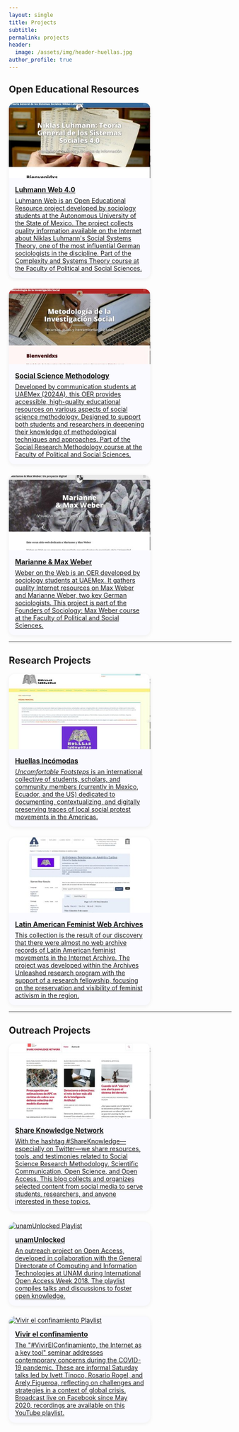 ```yaml
---
layout: single
title: Projects
subtitle:
permalink: projects
header:
  image: /assets/img/header-huellas.jpg
author_profile: true
---
```


## Open Educational Resources

<div style="display: flex; flex-wrap: wrap; gap: 24px;">

  <!-- Luhmann Web 4.0 -->
  <div style="width: 320px; background: #fafaff; border-radius: 14px; overflow: hidden; box-shadow: 0 2px 8px #eee;">
    <a href="https://rosariorogel.net/luhmann/" target="_blank">
      <img src="/assets/img/Img_Luhmann.jpg" alt="Luhmann Web" style="width: 100%; height: 170px; object-fit: cover;">
      <div style="padding: 14px;">
        <h3 style="margin:0 0 6px 0; font-size:1.1em;">Luhmann Web 4.0</h3>
        <p style="margin:0;">
          Luhmann Web is an Open Educational Resource project developed by sociology students at the Autonomous University of the State of Mexico. The project collects quality information available on the Internet about Niklas Luhmann's Social Systems Theory, one of the most influential German sociologists in the discipline. Part of the Complexity and Systems Theory course at the Faculty of Political and Social Sciences.
        </p>
      </div>
    </a>
  </div>

  <!-- Metodología de la Investigación Social -->
  <div style="width: 320px; background: #fafaff; border-radius: 14px; overflow: hidden; box-shadow: 0 2px 8px #eee;">
    <a href="https://rosariorogel.net/metodologia/" target="_blank">
      <img src="/assets/img/Img_Metodos.jpg" alt="Social Science Methodology" style="width: 100%; height: 170px; object-fit: cover;">
      <div style="padding: 14px;">
        <h3 style="margin:0 0 6px 0; font-size:1.1em;">Social Science Methodology</h3>
        <p style="margin:0;">
          Developed by communication students at UAEMex (2024A), this OER provides accessible, high-quality educational resources on various aspects of social science methodology. Designed to support both students and researchers in deepening their knowledge of methodological techniques and approaches. Part of the Social Research Methodology course at the Faculty of Political and Social Sciences.
        </p>
      </div>
    </a>
  </div>

  <!-- Marianne & Max Weber -->
  <div style="width: 320px; background: #fafaff; border-radius: 14px; overflow: hidden; box-shadow: 0 2px 8px #eee;">
    <a href="https://rosariorogel.net/weberweb" target="_blank">
      <img src="/assets/img/Img_Weber.jpg" alt="Marianne & Max Weber" style="width: 100%; height: 170px; object-fit: cover;">
      <div style="padding: 14px;">
        <h3 style="margin:0 0 6px 0; font-size:1.1em;">Marianne & Max Weber</h3>
        <p style="margin:0;">
          Weber on the Web is an OER developed by sociology students at UAEMex. It gathers quality Internet resources on Max Weber and Marianne Weber, two key German sociologists. This project is part of the Founders of Sociology: Max Weber course at the Faculty of Political and Social Sciences.
        </p>
      </div>
    </a>
  </div>

</div>

---

## Research Projects

<div style="display: flex; flex-wrap: wrap; gap: 24px;">

  <!-- Huellas Incómodas -->
  <div style="width: 320px; background: #fafaff; border-radius: 14px; overflow: hidden; box-shadow: 0 2px 8px #eee;">
    <a href="https://idrhku.org/huellasincomodas/" target="_blank">
      <img src="/assets/img/Img_Huellas.jpg" alt="Huellas Incómodas" style="width: 100%; height: 170px; object-fit: cover;">
      <div style="padding: 14px;">
        <h3 style="margin:0 0 6px 0; font-size:1.1em;">Huellas Incómodas</h3>
        <p style="margin:0;">
          <em>Uncomfortable Footsteps</em> is an international collective of students, scholars, and community members (currently in Mexico, Ecuador, and the US) dedicated to documenting, contextualizing, and digitally preserving traces of local social protest movements in the Americas.
        </p>
      </div>
    </a>
  </div>

  <!-- Archivos Feministas de América Latina -->
  <div style="width: 320px; background: #fafaff; border-radius: 14px; overflow: hidden; box-shadow: 0 2px 8px #eee;">
    <a href="https://archive-it.org/collections/20068" target="_blank">
      <img src="/assets/img/Img_Archives.jpg" alt="Latin American Feminist Web Archives" style="width: 100%; height: 170px; object-fit: cover;">
      <div style="padding: 14px;">
        <h3 style="margin:0 0 6px 0; font-size:1.1em;">Latin American Feminist Web Archives</h3>
        <p style="margin:0;">
          This collection is the result of our discovery that there were almost no web archive records of Latin American feminist movements in the Internet Archive. The project was developed within the Archives Unleashed research program with the support of a research fellowship, focusing on the preservation and visibility of feminist activism in the region.
        </p>
      </div>
    </a>
  </div>

</div>

---

## Outreach Projects

<div style="display: flex; flex-wrap: wrap; gap: 24px;">

  <!-- Share Knowledge Network -->
  <div style="width: 320px; background: #fafaff; border-radius: 14px; overflow: hidden; box-shadow: 0 2px 8px #eee;">
    <a href="https://shareknowledgenetwork.wordpress.com" target="_blank">
      <img src="/assets/img/Img_Blog.jpg" alt="Share Knowledge Blog" style="width: 100%; height: 170px; object-fit: cover;">
      <div style="padding: 14px;">
        <h3 style="margin:0 0 6px 0; font-size:1.1em;">Share Knowledge Network</h3>
        <p style="margin:0;">
          With the hashtag #ShareKnowledge—especially on Twitter—we share resources, tools, and testimonies related to Social Science Research Methodology, Scientific Communication, Open Science, and Open Access. This blog collects and organizes selected content from social media to serve students, researchers, and anyone interested in these topics.
        </p>
      </div>
    </a>
  </div>

  <!-- unamUnlocked playlist -->
  <div style="width: 320px; background: #fafaff; border-radius: 14px; overflow: hidden; box-shadow: 0 2px 8px #eee;">
    <a href="https://www.youtube.com/playlist?list=PLLDz9GYV7-mjdPmdyQtXgXhFvIOk-D34F" target="_blank">
      <img src="/assets/img/unamunlocked-thumb.jpg" alt="unamUnlocked Playlist" style="width: 100%; height: 170px; object-fit: cover;">
      <div style="padding: 14px;">
        <h3 style="margin:0 0 6px 0; font-size:1.1em;">unamUnlocked</h3>
        <p style="margin:0;">
          An outreach project on Open Access, developed in collaboration with the General Directorate of Computing and Information Technologies at UNAM during International Open Access Week 2018. The playlist compiles talks and discussions to foster open knowledge.
        </p>
      </div>
    </a>
  </div>

  <!-- Vivir el confinamiento playlist -->
  <div style="width: 320px; background: #fafaff; border-radius: 14px; overflow: hidden; box-shadow: 0 2px 8px #eee;">
    <a href="https://www.youtube.com/playlist?list=PLLDz9GYV7-mgOpCdYi5yCczxq8pyy0Oko" target="_blank">
      <img src="/assets/img/vivirconfinamiento-thumb.jpg" alt="Vivir el confinamiento Playlist" style="width: 100%; height: 170px; object-fit: cover;">
      <div style="padding: 14px;">
        <h3 style="margin:0 0 6px 0; font-size:1.1em;">Vivir el confinamiento</h3>
        <p style="margin:0;">
          The "#VivirElConfinamiento, the Internet as a key tool" seminar addresses contemporary concerns during the COVID-19 pandemic. These are informal Saturday talks led by Ivett Tinoco, Rosario Rogel, and Arely Figueroa, reflecting on challenges and strategies in a context of global crisis. Broadcast live on Facebook since May 2020, recordings are available on this YouTube playlist.
        </p>
      </div>
    </a>
  </div>

</div>
